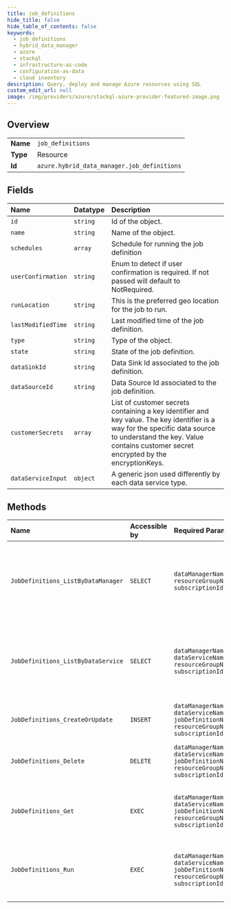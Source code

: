 ```yaml
---
title: job_definitions
hide_title: false
hide_table_of_contents: false
keywords:
  - job_definitions
  - hybrid_data_manager
  - azure    
  - stackql
  - infrastructure-as-code
  - configuration-as-data
  - cloud inventory
description: Query, deploy and manage Azure resources using SQL
custom_edit_url: null
image: /img/providers/azure/stackql-azure-provider-featured-image.png
---
```

  
    

## Overview
<table><tbody>
<tr><td><b>Name</b></td><td><code>job_definitions</code></td></tr>
<tr><td><b>Type</b></td><td>Resource</td></tr>
<tr><td><b>Id</b></td><td><code>azure.hybrid_data_manager.job_definitions</code></td></tr>
</tbody></table>

## Fields
| Name | Datatype | Description |
|:-----|:---------|:------------|
| `id` | `string` | Id of the object. |
| `name` | `string` | Name of the object. |
| `schedules` | `array` | Schedule for running the job definition |
| `userConfirmation` | `string` | Enum to detect if user confirmation is required. If not passed will default to NotRequired. |
| `runLocation` | `string` | This is the preferred geo location for the job to run. |
| `lastModifiedTime` | `string` | Last modified time of the job definition. |
| `type` | `string` | Type of the object. |
| `state` | `string` | State of the job definition. |
| `dataSinkId` | `string` | Data Sink Id associated to the job definition. |
| `dataSourceId` | `string` | Data Source Id associated to the job definition. |
| `customerSecrets` | `array` | List of customer secrets containing a key identifier and key value. The key identifier is a way for the specific data source to understand the key. Value contains customer secret encrypted by the encryptionKeys. |
| `dataServiceInput` | `object` | A generic json used differently by each data service type. |
## Methods
| Name | Accessible by | Required Params | Description |
|:-----|:--------------|:----------------|:------------|
| `JobDefinitions_ListByDataManager` | `SELECT` | `dataManagerName, resourceGroupName, subscriptionId` | This method gets all the job definitions of the given data manager resource. |
| `JobDefinitions_ListByDataService` | `SELECT` | `dataManagerName, dataServiceName, resourceGroupName, subscriptionId` | This method gets all the job definitions of the given data service name. |
| `JobDefinitions_CreateOrUpdate` | `INSERT` | `dataManagerName, dataServiceName, jobDefinitionName, resourceGroupName, subscriptionId` | Creates or updates a job definition. |
| `JobDefinitions_Delete` | `DELETE` | `dataManagerName, dataServiceName, jobDefinitionName, resourceGroupName, subscriptionId` | This method deletes the given job definition. |
| `JobDefinitions_Get` | `EXEC` | `dataManagerName, dataServiceName, jobDefinitionName, resourceGroupName, subscriptionId` | This method gets job definition object by name. |
| `JobDefinitions_Run` | `EXEC` | `dataManagerName, dataServiceName, jobDefinitionName, resourceGroupName, subscriptionId` | This method runs a job instance of the given job definition. |
